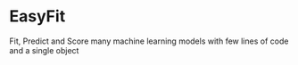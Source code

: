 # EasyFit

Fit, Predict and Score many machine learning models with few lines of code and a single object
